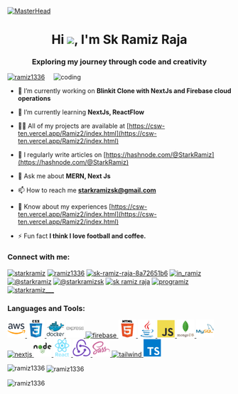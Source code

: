 [![MasterHead](https://firebasestorage.googleapis.com/v0/b/flexi-coding.appspot.com/o/dempgi7-520f8d5f-63d4-4453-8822-dbc149ae27f8.gif?alt=media&token=91c0c7b2-93c3-4029-b011-1a8703c5730d)](https://csw-ten.vercel.app/Ramiz2/index.html)
<h1 align=" center">Hi <img src="https://github.com/blackcater/blackcater/raw/main/images/Hi.gif" height="32" />, I'm
    Sk
    Ramiz Raja</h1>
<h3 align="center">Exploring my journey through code and creativity</h3>

<img align="right" width="400"
    src="https://camo.githubusercontent.com/19db51af5f90f1b152bc0b9078f5fe97053955be5074f03f17019c70345bdcdb/68747470733a2f2f6d69726f2e6d656469756d2e636f6d2f6d61782f313336302f302a37513379765349765f7430696f4a2d5a2e676966"
    alt="coding">



<p align="left"> <a href="https://twitter.com/ramiz1336" target="blank"><img
            src="https://img.shields.io/twitter/follow/ramiz1336?logo=twitter&style=for-the-badge"
            alt="ramiz1336" /></a> </p>

- 🔭 I’m currently working on **Blinkit Clone with NextJs and Firebase cloud operations**

- 🌱 I’m currently learning **NextJs, ReactFlow**

- 👨‍💻 All of my projects are available at
[https://csw-ten.vercel.app/Ramiz2/index.html](https://csw-ten.vercel.app/Ramiz2/index.html)

- 📝 I regularly write articles on [https://hashnode.com/@StarkRamiz](https://hashnode.com/@StarkRamiz)

- 💬 Ask me about **MERN, Next Js**

- 📫 How to reach me **starkramizsk@gmail.com**

- 📄 Know about my experiences
[https://csw-ten.vercel.app/Ramiz2/index.html](https://csw-ten.vercel.app/Ramiz2/index.html)

- ⚡ Fun fact **I think I love football and coffee.**

<h3 align="left">Connect with me:</h3>
<p align="left">
    <a href="https://codepen.io/starkramiz" target="blank"><img align="center"
            src="https://raw.githubusercontent.com/rahuldkjain/github-profile-readme-generator/master/src/images/icons/Social/codepen.svg"
            alt="starkramiz" height="30" width="40" /></a>
    <a href="https://twitter.com/ramiz1336" target="blank"><img align="center"
            src="https://raw.githubusercontent.com/rahuldkjain/github-profile-readme-generator/master/src/images/icons/Social/twitter.svg"
            alt="ramiz1336" height="30" width="40" /></a>
    <a href="https://linkedin.com/in/sk-ramiz-raja-8a72651b6" target="blank"><img align="center"
            src="https://raw.githubusercontent.com/rahuldkjain/github-profile-readme-generator/master/src/images/icons/Social/linked-in-alt.svg"
            alt="sk-ramiz-raja-8a72651b6" height="30" width="40" /></a>
    <a href="https://instagram.com/in_ramiz" target="blank"><img align="center"
            src="https://raw.githubusercontent.com/rahuldkjain/github-profile-readme-generator/master/src/images/icons/Social/instagram.svg"
            alt="in_ramiz" height="30" width="40" /></a>
    <a href="https://hashnode.com/@starkramiz" target="blank"><img align="center"
            src="https://raw.githubusercontent.com/rahuldkjain/github-profile-readme-generator/master/src/images/icons/Social/hashnode.svg"
            alt="@starkramiz" height="30" width="40" /></a>
    <a href="https://medium.com/@starkramizsk" target="blank"><img align="center"
            src="https://raw.githubusercontent.com/rahuldkjain/github-profile-readme-generator/master/src/images/icons/Social/medium.svg"
            alt="@starkramizsk" height="30" width="40" /></a>
    <a href="https://www.youtube.com/c/sk ramiz raja" target="blank"><img align="center"
            src="https://raw.githubusercontent.com/rahuldkjain/github-profile-readme-generator/master/src/images/icons/Social/youtube.svg"
            alt="sk ramiz raja" height="30" width="40" /></a>
    <a href="https://www.codechef.com/users/programiz" target="blank"><img align="center"
            src="https://cdn.jsdelivr.net/npm/simple-icons@3.1.0/icons/codechef.svg" alt="programiz" height="30"
            width="40" /></a>
    <a href="https://www.leetcode.com/starkramiz___" target="blank"><img align="center"
            src="https://raw.githubusercontent.com/rahuldkjain/github-profile-readme-generator/master/src/images/icons/Social/leet-code.svg"
            alt="starkramiz___" height="30" width="40" /></a>
</p>

<h3 align="left">Languages and Tools:</h3>
<p align="left"> <a href="https://aws.amazon.com" target="_blank" rel="noreferrer"> <img
            src="https://raw.githubusercontent.com/devicons/devicon/master/icons/amazonwebservices/amazonwebservices-original-wordmark.svg"
            alt="aws" width="40" height="40" /> </a> <a href="https://www.w3schools.com/css/" target="_blank"
        rel="noreferrer"> <img
            src="https://raw.githubusercontent.com/devicons/devicon/master/icons/css3/css3-original-wordmark.svg"
            alt="css3" width="40" height="40" /> </a> <a href="https://www.docker.com/" target="_blank"
        rel="noreferrer"> <img
            src="https://raw.githubusercontent.com/devicons/devicon/master/icons/docker/docker-original-wordmark.svg"
            alt="docker" width="40" height="40" /> </a> <a href="https://expressjs.com" target="_blank"
        rel="noreferrer"> <img
            src="https://raw.githubusercontent.com/devicons/devicon/master/icons/express/express-original-wordmark.svg"
            alt="express" width="40" height="40" /> </a> <a href="https://firebase.google.com/" target="_blank"
        rel="noreferrer"> <img src="https://www.vectorlogo.zone/logos/firebase/firebase-icon.svg" alt="firebase"
            width="40" height="40" /> </a> <a href="https://www.w3.org/html/" target="_blank" rel="noreferrer"> <img
            src="https://raw.githubusercontent.com/devicons/devicon/master/icons/html5/html5-original-wordmark.svg"
            alt="html5" width="40" height="40" /> </a> <a href="https://www.java.com" target="_blank" rel="noreferrer">
        <img src="https://raw.githubusercontent.com/devicons/devicon/master/icons/java/java-original.svg" alt="java"
            width="40" height="40" /> </a> <a href="https://developer.mozilla.org/en-US/docs/Web/JavaScript"
        target="_blank" rel="noreferrer"> <img
            src="https://raw.githubusercontent.com/devicons/devicon/master/icons/javascript/javascript-original.svg"
            alt="javascript" width="40" height="40" /> </a> <a href="https://www.mongodb.com/" target="_blank"
        rel="noreferrer"> <img
            src="https://raw.githubusercontent.com/devicons/devicon/master/icons/mongodb/mongodb-original-wordmark.svg"
            alt="mongodb" width="40" height="40" /> </a> <a href="https://www.mysql.com/" target="_blank"
        rel="noreferrer"> <img
            src="https://raw.githubusercontent.com/devicons/devicon/master/icons/mysql/mysql-original-wordmark.svg"
            alt="mysql" width="40" height="40" /> </a> <a href="https://nextjs.org/" target="_blank" rel="noreferrer">
        <img src="https://cdn.worldvectorlogo.com/logos/nextjs-2.svg" alt="nextjs" width="40" height="40" /> </a> <a
        href="https://nodejs.org" target="_blank" rel="noreferrer"> <img
            src="https://raw.githubusercontent.com/devicons/devicon/master/icons/nodejs/nodejs-original-wordmark.svg"
            alt="nodejs" width="40" height="40" /> </a> <a href="https://reactjs.org/" target="_blank" rel="noreferrer">
        <img src="https://raw.githubusercontent.com/devicons/devicon/master/icons/react/react-original-wordmark.svg"
            alt="react" width="40" height="40" /> </a> <a href="https://redux.js.org" target="_blank" rel="noreferrer">
        <img src="https://raw.githubusercontent.com/devicons/devicon/master/icons/redux/redux-original.svg" alt="redux"
            width="40" height="40" /> </a> <a href="https://sass-lang.com" target="_blank" rel="noreferrer"> <img
            src="https://raw.githubusercontent.com/devicons/devicon/master/icons/sass/sass-original.svg" alt="sass"
            width="40" height="40" /> </a> <a href="https://tailwindcss.com/" target="_blank" rel="noreferrer"> <img
            src="https://www.vectorlogo.zone/logos/tailwindcss/tailwindcss-icon.svg" alt="tailwind" width="40"
            height="40" /> </a> <a href="https://www.typescriptlang.org/" target="_blank" rel="noreferrer"> <img
            src="https://raw.githubusercontent.com/devicons/devicon/master/icons/typescript/typescript-original.svg"
            alt="typescript" width="40" height="40" /> </a> </p>

<p><img align="left"
        src="https://github-readme-stats.vercel.app/api/top-langs?username=ramiz1336&show_icons=true&locale=en&layout=compact"
        alt="ramiz1336" /></p>

<p>&nbsp;<img align="center"
        src="https://github-readme-stats.vercel.app/api?username=ramiz1336&show_icons=true&locale=en" alt="ramiz1336" />
</p>

<p><img align="center" src="https://github-readme-streak-stats.herokuapp.com/?user=ramiz1336&" alt="ramiz1336" />
</p>
